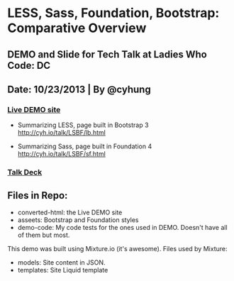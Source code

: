 #  LESS, Sass, Foundation, Bootstrap: Comparative Overview
## DEMO and Slide for Tech Talk at Ladies Who Code: DC
## Date: 10/23/2013 | By @cyhung

### <a href="http://cyh.io/talk/LSBF/">Live DEMO site</a>
* Summarizing LESS, page built in Bootstrap 3
http://cyh.io/talk/LSBF/lb.html

* Summarizing Sass, page built in Foundation 4
http://cyh.io/talk/LSBF/sf.html

### <a href="https://docs.google.com/presentation/d/1Eba1l4XqTW5yLHbzGtkMvoPlUMkjtspCVu45rpE_30o/pub?start=false&loop=false&delayms=3000#slide=id.g11ccb21e4_05">Talk Deck</a>


## Files in Repo:
* converted-html: the Live DEMO site
* asseets: Bootstrap and Foundation styles
* demo-code: My code tests for the ones used in DEMO. Doesn't have all of them but most.

This demo was built using Mixture.io (it's awesome).
Files used by Mixture:
* models: Site content in JSON.
* templates: Site Liquid template



